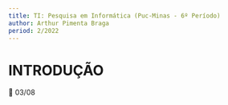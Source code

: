 ```yaml
---
title: TI: Pesquisa em Informática (Puc-Minas - 6º Período)
author: Arthur Pimenta Braga
period: 2/2022
---
```


# INTRODUÇÃO

:calendar: 03/08

